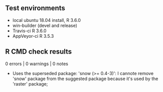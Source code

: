 ## Test environments
* local ubuntu 18.04 install, R 3.6.0
* win-builder (devel and release)
* Travis-ci R 3.6.0
* AppVeyor-ci R 3.5.3

## R CMD check results
0 errors | 0 warnings | 0 notes

* Uses the superseded package: 'snow (>= 0.4-3)':
I cannote remove 'snow' package from the suggested package because it's used by the 'raster' package;
